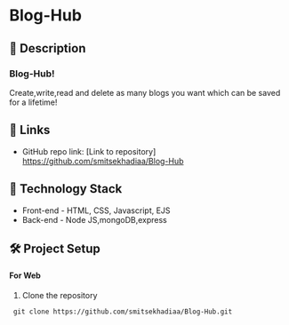 # Blog-Hub
 
## 📝 Description

### Blog-Hub!

Create,write,read and delete as many blogs you want which can be saved for a lifetime! 


## 🔗 Links

- GitHub repo link: [Link to repository] https://github.com/smitsekhadiaa/Blog-Hub

## 🤖 Technology Stack

- Front-end - HTML, CSS, Javascript, EJS
- Back-end - Node JS,mongoDB,express


## 🛠️ Project Setup

#### For Web

1. Clone the repository
```
 git clone https://github.com/smitsekhadiaa/Blog-Hub.git

```
